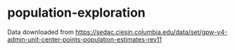 # population-exploration

Data downloaded from https://sedac.ciesin.columbia.edu/data/set/gpw-v4-admin-unit-center-points-population-estimates-rev11
